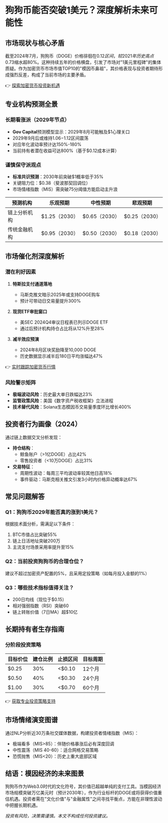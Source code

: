 # 狗狗币能否突破1美元？深度解析未来可能性

## 市场现状与核心矛盾
截至2024年7月，狗狗币（DOGE）价格徘徊在$0.12区间，较2021年历史高点$0.73缩水超80%。这种持续五年的价格横盘，引发了市场对"1美元里程碑"的集体质疑。作为加密货币市场市值TOP10的"模因币鼻祖"，其价格表现与投资者期待形成强烈反差，构成了当前市场的主要矛盾。

👉 [探索加密货币投资新机遇](https://bit.ly/okx_welcome)

## 专业机构预测全景
### 长期看涨派（2029年节点）
- **Gov Capital**预测模型显示：2029年8月可能触及$1心理关口
- 2029年9月后或维持$1.06-$1.12区间震荡
- 对应年化波动率预计达150%-180%
- 当前持有者潜在收益可达800%（基于$0.12成本计算）

### 谨慎保守派观点
- **标准共识预测**：2030年前突破$1概率低于35%
- 关键阻力位：$0.38（斐波那契回调位）
- 市场情绪指数（MIS）需突破75分阈值方能启动主升浪

| 预测机构 | 乐观预期 | 中性预期 | 悲观预期 |
|---------|----------|----------|----------|
| 链上分析机构 | $1.25（2030） | $0.65（2030） | $0.25（2030） |
| 传统金融机构 | $0.95（2030） | $0.50（2030） | $0.18（2030） |

## 市场催化剂深度解析
### 潜在利好因素
1. **特斯拉支付通道落地**
   - 马斯克推文暗示2025年或支持DOGE购车
   - 预计可带动日交易量提升300%

2. **现货ETF审批窗口**
   - 美SEC 2024Q4审议日程表已列示DOGE ETF
   - 通过后预计机构持仓占比将从12%升至28%

3. **减半效应预演**
   - 2024年8月区块奖励降至10,000 DOGE
   - 历史数据显示减半后180日平均涨幅达47%

👉 [实时跟踪加密货币行情](https://bit.ly/okx_welcome)

### 风险警示矩阵
- **极端波动风险**：历史最大单日跌幅达23%
- **监管政策风险**：美国《数字资产税收框架》立法进程
- **技术替代风险**：Solana生态模因币交易量季度环比增长400%

## 投资者行为画像（2024）
通过链上数据交叉分析发现：
- **持仓结构**：
  - 鲸鱼账户（>1亿DOGE）占比42%
  - 零售投资者（<10万DOGE）占比31%
- **交易特征**：
  - 周期性波动：每周三平均波动率较其他日高18%
  - 事件驱动：马斯克相关推文引发3小时内价格异动概率达67%

## 常见问题解答
### Q1：狗狗币2029年能否真的涨到1美元？
根据技术面分析，需满足以下条件：
1. BTC市值占比突破55%
2. 链上日活地址突破200万
3. 主流支付场景采用率提升至15%

### Q2：当前投资狗狗币的合理仓位？
建议不超过加密资产配置的5%，且采用定投策略（如每月投入金额的1%）

### Q3：哪些技术指标值得关注？
- 200日均线（现位于$0.15）
- 相对强弱指数（RSI）突破60
- 链上转账价值（7日MA）超$10亿

## 长期持有者生存指南
### 分阶段投资策略
| 目标价位 | 建仓比例 | 止损区间 | 目标周期 |
|----------|----------|----------|----------|
| $0.25    | 30%      | <$0.10   | 12个月   |
| $0.50    | 40%      | <$0.30   | 24个月   |
| $1.00    | 30%      | <$0.70   | 60个月   |

👉 [获取专业投资策略支持](https://bit.ly/okx_welcome)

## 市场情绪演变图谱
通过NLP分析近30万条社交媒体数据，构建投资者情绪指数（MIS）：
- 极端看多（MIS>85）：伴随价格暴涨后必有深度回调
- 中性震荡（MIS 40-60）：适合网格交易策略
- 恐慌抛售（MIS<20）：历史上重大底部区域

## 结语：模因经济的未来图景
狗狗币作为Web3.0时代的文化符号，其价值已超越单纯的支付工具。当模因经济市场规模突破万亿美元时（预计2030年），作为行业标杆的DOGE或将获得价值重估机遇。投资者需在"文化价值"与"金融属性"之间寻找平衡点，方能在非理性波动中把握长期机遇。

*投资有风险，决策需谨慎。本文不构成任何投资建议。*